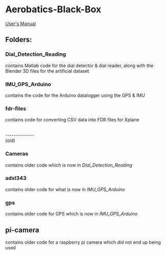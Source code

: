 # Aerobatics-Black-Box
[User's Manual](https://docs.google.com/document/d/1opQER2T7NP1kOz1mB9arMs6t4S-PhSdTyTyfU0w71RU/edit?usp=share_link)

## Folders:

### Dial_Detection_Reading
contains Matlab code for the dial detector & dial reader, along with the Blender 3D files for the artificial dataset

### IMU_GPS_Arduino
contains the code for the Arduino datalogger using the GPS & IMU

### fdr-files
contains code for converting CSV data into FDR files for Xplane

<br>
-------------- <br>
(old)

### Cameras
contains older code which is now in *Dial_Detection_Reading*

### adxl343
contains older code for what is now in *IMU_GPS_Arduino*

### gps
contains older code for GPS which is now in *IMU_GPS_Arduino*

## pi-camera
contains older code for a raspberry pi camera which did not end up being used

